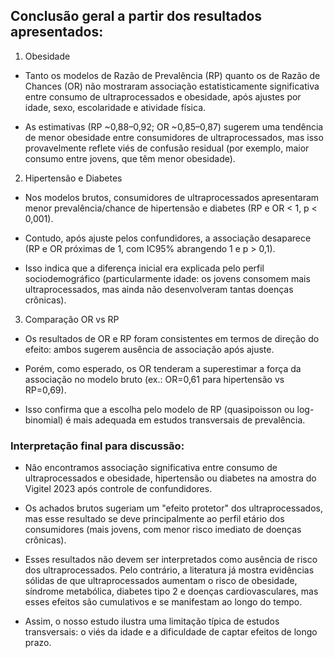 ## Conclusão geral a partir dos resultados apresentados:

1. Obesidade

- Tanto os modelos de Razão de Prevalência (RP) quanto os de Razão de Chances (OR) não mostraram associação estatisticamente significativa entre consumo de ultraprocessados e obesidade, após ajustes por idade, sexo, escolaridade e atividade física.

- As estimativas (RP ~0,88–0,92; OR ~0,85–0,87) sugerem uma tendência de menor obesidade entre consumidores de ultraprocessados, mas isso provavelmente reflete viés de confusão residual (por exemplo, maior consumo entre jovens, que têm menor obesidade).

2. Hipertensão e Diabetes

- Nos modelos brutos, consumidores de ultraprocessados apresentaram menor prevalência/chance de hipertensão e diabetes (RP e OR < 1, p < 0,001).

- Contudo, após ajuste pelos confundidores, a associação desaparece (RP e OR próximas de 1, com IC95% abrangendo 1 e p > 0,1).

- Isso indica que a diferença inicial era explicada pelo perfil sociodemográfico (particularmente idade: os jovens consomem mais ultraprocessados, mas ainda não desenvolveram tantas doenças crônicas).

3. Comparação OR vs RP

- Os resultados de OR e RP foram consistentes em termos de direção do efeito: ambos sugerem ausência de associação após ajuste.

- Porém, como esperado, os OR tenderam a superestimar a força da associação no modelo bruto (ex.: OR=0,61 para hipertensão vs RP=0,69).

- Isso confirma que a escolha pelo modelo de RP (quasipoisson ou log-binomial) é mais adequada em estudos transversais de prevalência.

### Interpretação final para discussão:

- Não encontramos associação significativa entre consumo de ultraprocessados e obesidade, hipertensão ou diabetes na amostra do Vigitel 2023 após controle de confundidores.

- Os achados brutos sugeriam um "efeito protetor" dos ultraprocessados, mas esse resultado se deve principalmente ao perfil etário dos consumidores (mais jovens, com menor risco imediato de doenças crônicas).

- Esses resultados não devem ser interpretados como ausência de risco dos ultraprocessados. Pelo contrário, a literatura já mostra evidências sólidas de que ultraprocessados aumentam o risco de obesidade, síndrome metabólica, diabetes tipo 2 e doenças cardiovasculares, mas esses efeitos são cumulativos e se manifestam ao longo do tempo.

- Assim, o nosso estudo ilustra uma limitação típica de estudos transversais: o viés da idade e a dificuldade de captar efeitos de longo prazo.
